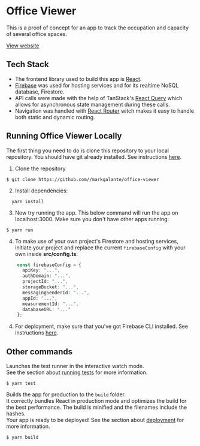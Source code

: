 # Office Viewer
This is a proof of concept for an app to track the occupation and capacity of several office spaces.

[View website](https://office-viewer-2929b.web.app/)

## Tech Stack
- The frontend library used to build this app is [React](https://github.com/facebook/create-react-app).
- [Firebase](https://firebase.google.com/) was used for hosting services and for its realtime NoSQL database, Firestore. 
- API calls were made with the help of TanStack's [React Query](https://tanstack.com/query/v4) which allows for asynchronous state management during these calls. 
- Navigation was handled with [React Router](https://reactrouter.com/en/main) witch makes it easy to handle both static and dynamic routing.

## Running Office Viewer Locally
The first thing you need to do is clone this repository to your local repository. You should have git already installed. See instructions [here](https://git-scm.com/book/en/v2/Getting-Started-Installing-Git).

1. Clone the repository
```
$ git clone https://github.com//markgalante/office-viewer
```

2. Install dependencies:
```
  yarn install
```

3. Now try running the app. This below command will run the app on localhost:3000. Make sure you don't have other apps running:
```
$ yarn run
```

4. To make use of your own project's Firestore and hosting services, initiate your project and replace the current `firebaseConfig` with your own inside **src/config.ts**:
```typescript
    const firebaseConfig = {
      apiKey: "...",
      authDomain: "...",
      projectId: "...",
      storageBucket: "...",
      messagingSenderId: "...",
      appId: "...",
      measurementId: "...",
      databaseURL: "..."
    };
```

4. For deployment, make sure that you've got Firebase CLI installed. See instructions [here](https://firebase.google.com/docs/cli).

## Other commands

Launches the test runner in the interactive watch mode.\
See the section about [running tests](https://facebook.github.io/create-react-app/docs/running-tests) for more information.
```
$ yarn test
```

Builds the app for production to the `build` folder.\
It correctly bundles React in production mode and optimizes the build for the best performance.
The build is minified and the filenames include the hashes.\
Your app is ready to be deployed!
See the section about [deployment](https://facebook.github.io/create-react-app/docs/deployment) for more information.
```
$ yarn build
```

